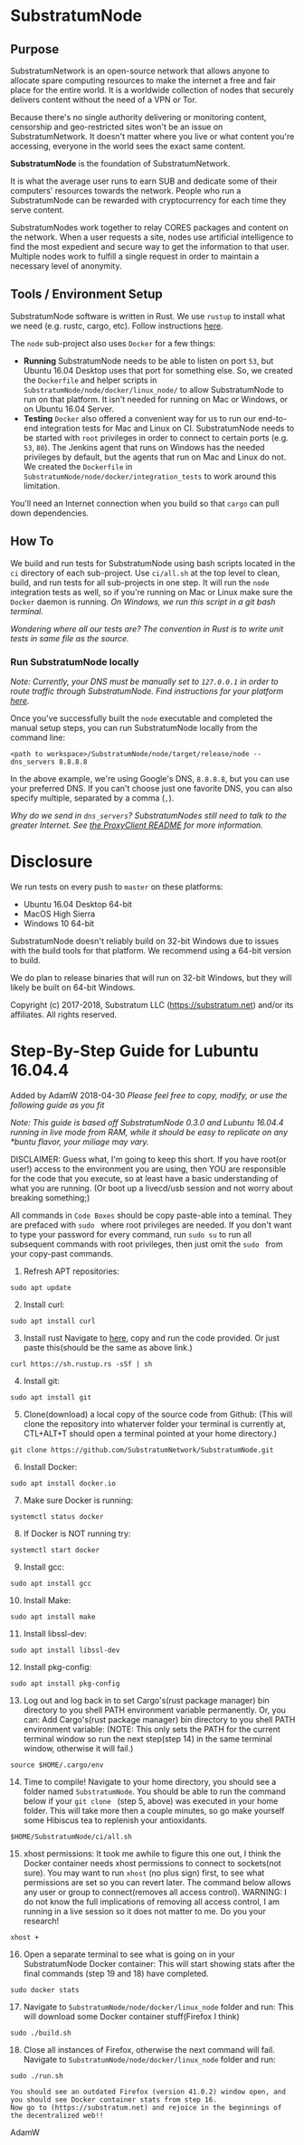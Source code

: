 # SubstratumNode

## Purpose
SubstratumNetwork is an open-source network that allows anyone to allocate spare computing resources to make the internet
a free and fair place for the entire world. It is a worldwide collection of nodes that securely delivers content without
the need of a VPN or Tor.

Because there's no single authority delivering or monitoring content, censorship and geo-restricted sites won't be an
issue on SubstratumNetwork. It doesn't matter where you live or what content you're accessing, everyone in the world
sees the exact same content.

**SubstratumNode** is the foundation of SubstratumNetwork.

It is what the average user runs to earn SUB and dedicate some of their computers' resources towards the network.
People who run a SubstratumNode can be rewarded with cryptocurrency for each time they serve content.

SubstratumNodes work together to relay CORES packages and content on the network.
When a user requests a site, nodes use artificial intelligence to find the most expedient and secure way to get the
information to that user. Multiple nodes work to fulfill a single request in order to maintain a necessary level of anonymity.

## Tools / Environment Setup
SubstratumNode software is written in Rust.
We use `rustup` to install what we need (e.g. rustc, cargo, etc). Follow instructions [here](https://www.rustup.rs/).

The `node` sub-project also uses `Docker` for a few things:
- **Running** SubstratumNode needs to be able to listen on port `53`, but Ubuntu 16.04 Desktop uses that port for
something else. So, we created the `Dockerfile` and helper scripts in `SubstratumNode/node/docker/linux_node/` to
allow SubstratumNode to run on that platform. It isn't needed for running on Mac or Windows, or on Ubuntu 16.04 Server.
- **Testing** `Docker` also offered a convenient way for us to run our end-to-end integration tests for Mac and Linux on CI.
SubstratumNode needs to be started with `root` privileges in order to connect to certain ports (e.g. `53`, `80`).
The Jenkins agent that runs on Windows has the needed privileges by default, but the agents that run on Mac and Linux
do not. We created the `Dockerfile` in `SubstratumNode/node/docker/integration_tests` to work around this limitation.

You'll need an Internet connection when you build so that `cargo` can pull down dependencies.

## How To
We build and run tests for SubstratumNode using bash scripts located in the `ci` directory of each sub-project.
Use `ci/all.sh` at the top level to clean, build, and run tests for all sub-projects in one step.
It will run the `node` integration tests as well, so if you're running on Mac or Linux make sure the `Docker` daemon is running.
_On Windows, we run this script in a git bash terminal._

_Wondering where all our tests are? The convention in Rust is to write unit tests in same file as the source._

### Run SubstratumNode locally

_Note: Currently, your DNS must be manually set to `127.0.0.1` in order to route traffic through SubstratumNode.
Find instructions for your platform [here](https://github.com/SubstratumNetwork/SubstratumNode/tree/master/node/docs)._

Once you've successfully built the `node` executable and completed the manual setup steps,
you can run SubstratumNode locally from the command line:
```
<path to workspace>/SubstratumNode/node/target/release/node --dns_servers 8.8.8.8
```
In the above example, we're using Google's DNS, `8.8.8.8`, but you can use your preferred DNS.
If you can't choose just one favorite DNS, you can also specify multiple, separated by a comma (`,`).

_Why do we send in `dns_servers`? SubstratumNodes still need to talk to the greater Internet.
See [the ProxyClient README](https://github.com/SubstratumNetwork/SubstratumNode/tree/master/proxy_client_lib)
for more information._

# Disclosure

We run tests on every push to `master` on these platforms:
- Ubuntu 16.04 Desktop 64-bit
- MacOS High Sierra
- Windows 10 64-bit

SubstratumNode doesn't reliably build on 32-bit Windows due to issues with the build tools for that platform. We recommend using a 64-bit version to build.

We do plan to release binaries that will run on 32-bit Windows, but they will likely be built on 64-bit Windows.


Copyright (c) 2017-2018, Substratum LLC (https://substratum.net) and/or its affiliates. All rights reserved.

# Step-By-Step Guide for Lubuntu 16.04.4
Added by AdamW 2018-04-30 _Please feel free to copy, modify, or use the following guide as you fit_

_Note: This guide is based off SubstratumNode 0.3.0 and Lubuntu 16.04.4 running in live mode from RAM, while it should be easy to_
_replicate on any *buntu flavor, your miliage may vary._

DISCLAIMER: Guess what, I'm going to keep this short. If you have root(or user!) access to the environment you are using, then YOU are
responsible for the code that you execute, so at least have a basic understanding of what you are running. (Or boot up a livecd/usb 
session and not worry about breaking something;)

All commands in `Code Boxes` should be copy paste-able into a teminal. They are prefaced with `sudo ` where root privileges are needed.
If you don't want to type your password for every command, run `sudo su` to run all subsequent commands with root privileges, then just
omit the `sudo ` from your copy-past commands.


1. Refresh APT repositories:
```
sudo apt update
```
2. Install curl:
```
sudo apt install curl
```
3. Install rust
  Navigate to [here](https://www.rustup.rs/), copy and run the code provided.
  Or just paste this(should be the same as above link.)
```
curl https://sh.rustup.rs -sSf | sh
```
4. Install git:
```
sudo apt install git
```
5. Clone(download) a local copy of the source code from Github: (This will clone the repository into whaterver folder
  your terminal is currently at, CTL+ALT+T should open a terminal pointed at your home directory.)
```
git clone https://github.com/SubstratumNetwork/SubstratumNode.git
```
6. Install Docker:
```
sudo apt install docker.io
```
7. Make sure Docker is running:
```
systemctl status docker
```
8. If Docker is NOT running try:
```
systemctl start docker
```
9. Install gcc:
```
sudo apt install gcc
```
10. Install Make:
```
sudo apt install make
```
11. Install libssl-dev:
```
sudo apt install libssl-dev
```
12. Install pkg-config:
```
sudo apt install pkg-config
```
13. Log out and log back in to set Cargo's(rust package manager) bin directory to you shell PATH environment variable permanently. 
    Or, you can:
    Add Cargo's(rust package manager) bin directory to you shell PATH environment variable:
    (NOTE: This only sets the PATH for the current terminal window so run the next step(step 14) in the same terminal window, otherwise it will fail.)
```
source $HOME/.cargo/env
```
14. Time to compile! Navigate to your home directory, you should see a folder named `SubstratumNode`.
    You should be able to run the command below if your `git clone ` (step 5, above) was executed in your home folder.
    This will take more then a couple minutes, so go make yourself some Hibiscus tea to replenish your antioxidants.
```
$HOME/SubstratumNode/ci/all.sh
```
15. xhost permissions:
    It took me awhile to figure this one out, I think the Docker container needs xhost permissions to connect to sockets(not sure).
    You may want to run `xhost` (no plus sign) first, to see what permissions are set so you can revert later.
    The command below allows any user or group to connect(removes all access control).
    WARNING: I do not know the full implications of removing all access control, I am running in a live session so it does not matter to me.
    Do you your research!
```
xhost +
```
16. Open a separate terminal to see what is going on in your SubstratumNode Docker container:
    This will start showing stats after the final commands (step 19 and 18) have completed.
```
sudo docker stats
```
17. Navigate to `SubstratumNode/node/docker/linux_node` folder and run:
    This will download some Docker container stuff(Firefox I think)
```
sudo ./build.sh
```
18. Close all instances of Firefox, otherwise the next command will fail.
    Navigate to `SubstratumNode/node/docker/linux_node` folder and run:
```
sudo ./run.sh
```
    You should see an outdated Firefox (version 41.0.2) window open, and you should see Docker container stats from step 16.
    Now go to (https://substratum.net) and rejoice in the beginnings of the decentralized web!!

AdamW

